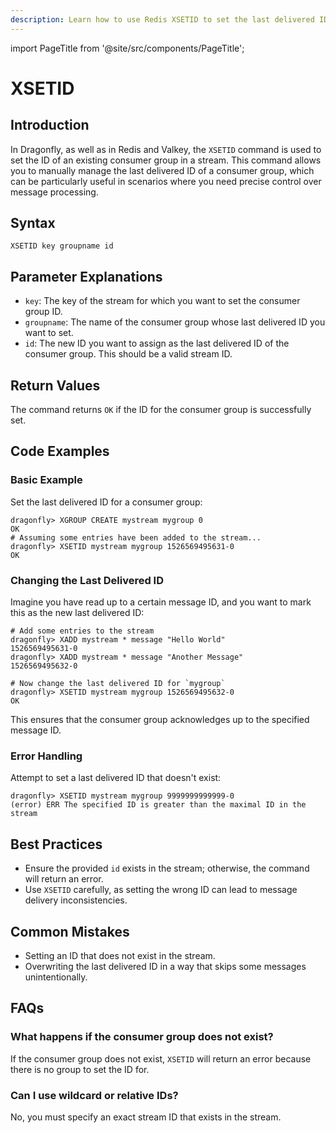 ```yaml
---
description: Learn how to use Redis XSETID to set the last delivered ID for streams.
---
```


import PageTitle from '@site/src/components/PageTitle';

# XSETID

<PageTitle title="Redis XSETID Command (Documentation) | Dragonfly" />

## Introduction

In Dragonfly, as well as in Redis and Valkey, the `XSETID` command is used to set the ID of an existing consumer group in a stream.
This command allows you to manually manage the last delivered ID of a consumer group, which can be particularly useful in scenarios where you need precise control over message processing.

## Syntax

```shell
XSETID key groupname id
```

## Parameter Explanations

- `key`: The key of the stream for which you want to set the consumer group ID.
- `groupname`: The name of the consumer group whose last delivered ID you want to set.
- `id`: The new ID you want to assign as the last delivered ID of the consumer group. This should be a valid stream ID.

## Return Values

The command returns `OK` if the ID for the consumer group is successfully set.

## Code Examples

### Basic Example

Set the last delivered ID for a consumer group:

```shell
dragonfly> XGROUP CREATE mystream mygroup 0
OK
# Assuming some entries have been added to the stream...
dragonfly> XSETID mystream mygroup 1526569495631-0
OK
```

### Changing the Last Delivered ID

Imagine you have read up to a certain message ID, and you want to mark this as the new last delivered ID:

```shell
# Add some entries to the stream
dragonfly> XADD mystream * message "Hello World"
1526569495631-0
dragonfly> XADD mystream * message "Another Message"
1526569495632-0

# Now change the last delivered ID for `mygroup`
dragonfly> XSETID mystream mygroup 1526569495632-0
OK
```

This ensures that the consumer group acknowledges up to the specified message ID.

### Error Handling

Attempt to set a last delivered ID that doesn't exist:

```shell
dragonfly> XSETID mystream mygroup 9999999999999-0
(error) ERR The specified ID is greater than the maximal ID in the stream
```

## Best Practices

- Ensure the provided `id` exists in the stream; otherwise, the command will return an error.
- Use `XSETID` carefully, as setting the wrong ID can lead to message delivery inconsistencies.

## Common Mistakes

- Setting an ID that does not exist in the stream.
- Overwriting the last delivered ID in a way that skips some messages unintentionally.

## FAQs

### What happens if the consumer group does not exist?

If the consumer group does not exist, `XSETID` will return an error because there is no group to set the ID for.

### Can I use wildcard or relative IDs?

No, you must specify an exact stream ID that exists in the stream.

